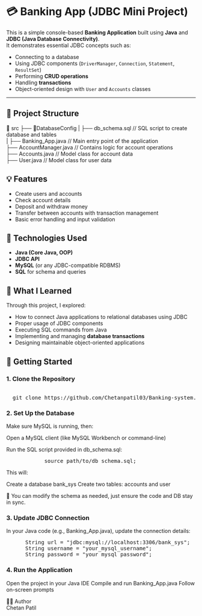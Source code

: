 # 💳 Banking App (JDBC Mini Project)

This is a simple console-based **Banking Application** built using **Java** and **JDBC (Java Database Connectivity)**.  
It demonstrates essential JDBC concepts such as:
- Connecting to a database
- Using JDBC components (`DriverManager`, `Connection`, `Statement`, `ResultSet`)
- Performing **CRUD operations**
- Handling **transactions**
- Object-oriented design with `User` and `Accounts` classes

---

## 📂 Project Structure

 📂 src
  ├── 📂DatabaseConfig
  |     ├── db_schema.sql // SQL script to create database and tables<br>
  |
  ├── Banking_App.java // Main entry point of the application<br>
  ├── AccountManager.java // Contains logic for account operations <br>
  ├── Accounts.java // Model class for account data<br>
  ├── User.java // Model class for user data<br>


## 💡 Features

- Create users and accounts
- Check account details
- Deposit and withdraw money
- Transfer between accounts with transaction management
- Basic error handling and input validation



## 🔧 Technologies Used

- **Java (Core Java, OOP)**
- **JDBC API**
- **MySQL** (or any JDBC-compatible RDBMS)
- **SQL** for schema and queries



## 🧠 What I Learned

Through this project, I explored:
- How to connect Java applications to relational databases using JDBC
- Proper usage of JDBC components
- Executing SQL commands from Java
- Implementing and managing **database transactions**
- Designing maintainable object-oriented applications



## 🚀 Getting Started

### 1. Clone the Repository

<pre> 
  git clone https://github.com/Chetanpatil03/Banking-system.git 
</pre>

### 2. Set Up the Database
Make sure MySQL is running, then:

Open a MySQL client (like MySQL Workbench or command-line)

Run the SQL script provided in db_schema.sql:
<pre>
            source path/to/db_schema.sql;
</pre>




This will:

Create a database bank_sys
Create two tables: accounts and user

📁 You can modify the schema as needed, just ensure the code and DB stay in sync.

### 3. Update JDBC Connection
In your Java code (e.g., Banking_App.java), update the connection details:

<pre>
      String url = "jdbc:mysql://localhost:3306/bank_sys";
      String username = "your_mysql_username";
      String password = "your_mysql_password";
</pre>

### 4. Run the Application

Open the project in your Java IDE
Compile and run Banking_App.java
Follow on-screen prompts


🧑‍💻 Author<br>
Chetan Patil

